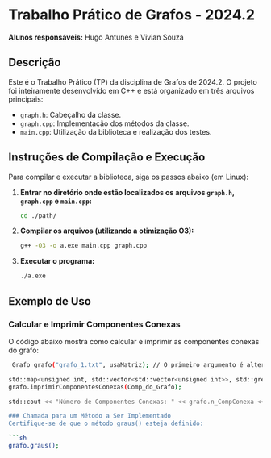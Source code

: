 # **Trabalho Prático de Grafos - 2024.2**

**Alunos responsáveis:** Hugo Antunes e Vivian Souza

## Descrição

Este é o Trabalho Prático (TP) da disciplina de Grafos de 2024.2. O projeto foi inteiramente desenvolvido em C++ e está organizado em três arquivos principais:

- `graph.h`: Cabeçalho da classe.
- `graph.cpp`: Implementação dos métodos da classe.
- `main.cpp`: Utilização da biblioteca e realização dos testes.

## Instruções de Compilação e Execução

Para compilar e executar a biblioteca, siga os passos abaixo (em Linux):

1. **Entrar no diretório onde estão localizados os arquivos `graph.h`, `graph.cpp` e `main.cpp`:**

   ```sh
   cd ./path/
   
2. **Compilar os arquivos (utilizando a otimização O3):**
   
   ```sh
   g++ -O3 -o a.exe main.cpp graph.cpp
   
4. **Executar o programa:**

   ```sh
   ./a.exe

## Exemplo de Uso
### Calcular e Imprimir Componentes Conexas
O código abaixo mostra como calcular e imprimir as componentes conexas do grafo:

  ```sh
   Grafo grafo("grafo_1.txt", usaMatriz); // O primeiro argumento é alterado de acordo com o grafo que se deseja utilizar

std::map<unsigned int, std::vector<std::vector<unsigned int>>, std::greater<unsigned int>> Comp_do_Grafo = grafo.ComponentesConexas();
grafo.imprimirComponentesConexas(Comp_do_Grafo);

std::cout << "Número de Componentes Conexas: " << grafo.n_CompConexa << std::endl

### Chamada para um Método a Ser Implementado
Certifique-se de que o método graus() esteja definido:

  ```sh
  grafo.graus();




